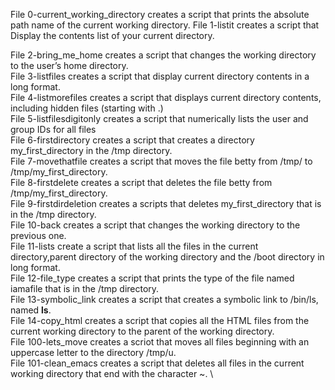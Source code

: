  File 0-current_working_directory creates a script that prints the absolute path name of the current working directory.
File 1-listit creates a script that Display the contents list of your current directory.

File 2-bring_me_home creates a script that changes the working directory to the user’s home directory.\
File 3-listfiles creates a script that display current directory contents in a long format.\
File 4-listmorefiles creates a script that displays current directory contents, including hidden files (starting with .)\
File 5-listfilesdigitonly creates a script that numerically lists the user and group IDs for all files\
File 6-firstdirectory creates a script that creates a directory my_first_directory in the /tmp directory.\
File 7-movethatfile creates a script that moves the file betty from /tmp/ to /tmp/my_first_directory.\
File 8-firstdelete creates a script that deletes the file betty from /tmp/my_first_directory.\
File 9-firstdirdeletion creates a scripts that deletes my_first_directory that is in the /tmp directory.\
File 10-back creates a script that changes the working directory to the previous one.\
File 11-lists create a script that lists all the files in the current directory,parent directory of the working directory and the /boot directory in long format.\
File 12-file_type creates a script that prints the type of the file named iamafile that is in the /tmp directory.\
 File 13-symbolic_link creates a script that creates a symbolic link to /bin/ls, named __ls__.\
File 14-copy_html creates a script that copies all the HTML files from the current working directory to the parent of the working directory.\
File 100-lets_move creates a scriot that moves all files beginning with an uppercase letter to the directory /tmp/u.\
File 101-clean_emacs creates a script that deletes all files in the current working directory that end with the character ~. \
